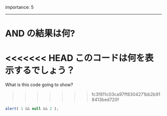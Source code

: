 importance: 5

---

# AND の結果は何?

<<<<<<< HEAD
このコードは何を表示するでしょう？
=======
What is this code going to show?
>>>>>>> fc3f811c03ca97ff8304271bb2b918413bed720f

```js
alert( 1 && null && 2 );
```

